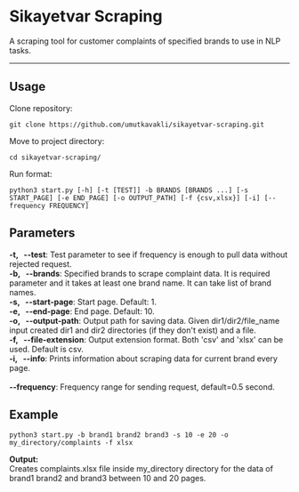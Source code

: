 # Sikayetvar Scraping

A scraping tool for customer complaints of specified brands to use in NLP tasks.
<hr>


## Usage

Clone repository:
```
git clone https://github.com/umutkavakli/sikayetvar-scraping.git
```
Move to project directory:
```
cd sikayetvar-scraping/
```
Run format:
```
python3 start.py [-h] [-t [TEST]] -b BRANDS [BRANDS ...] [-s START_PAGE] [-e END_PAGE] [-o OUTPUT_PATH] [-f {csv,xlsx}] [-i] [--frequency FREQUENCY]
```

## Parameters

<b>-t, &nbsp;&nbsp;--test</b>: Test parameter to see if frequency is enough to pull data without rejected request.
<br><b>-b, &nbsp;&nbsp;--brands</b>: Specified brands to scrape complaint data. It is required parameter and it takes at least one brand name. It can take list of brand names.
<br><b>-s, &nbsp;&nbsp;--start-page</b>: Start page. Default: 1.
<br><b>-e, &nbsp;&nbsp;--end-page</b>: End page. Default: 10.
<br><b>-o, &nbsp;&nbsp;--output-path</b>: Output path for saving data. Given dir1/dir2/file_name input created dir1 and dir2 directories (if they don't exist) and a file.
<br><b>-f, &nbsp;&nbsp;--file-extension</b>: Output extension format. Both 'csv' and 'xlsx' can be used. Default is csv.
<br><b>-i, &nbsp;&nbsp;--info</b>: Prints information about scraping data for current brand every page.  
<br><b>--frequency</b>: Frequency range for sending request, default=0.5 second.
 
## Example

```
python3 start.py -b brand1 brand2 brand3 -s 10 -e 20 -o my_directory/complaints -f xlsx
```

<b>Output:</b>
<br>Creates complaints.xlsx file inside my_directory directory for the data of brand1 brand2 and brand3 between 10 and 20 pages.
